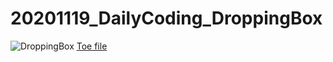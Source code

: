 # 20201119_DailyCoding_DroppingBox
![DroppingBox](/assets/movieout.6_1_Moment.jpg)
[Toe file](/assets/20201119_DailyCoding_DroppingBox.toe)

